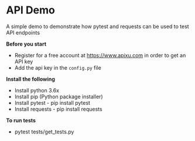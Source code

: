 # API Demo
A simple demo to demonstrate how pytest and requests can be used to test API endpoints

**Before you start**
 * Register for a free account at https://www.apixu.com in order to get an API key
 * Add the api key in the `config.py` file

**Install the following**
  * Install python 3.6x
  * Install pip (Python package installer)
  * Install pytest - pip install pytest
  * Install requests - pip install requests

**To run tests**
  * pytest tests/get_tests.py
